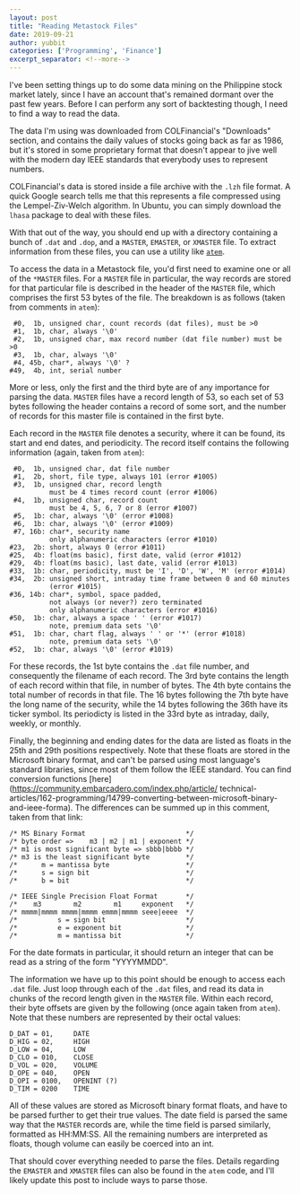 ```yaml
---
layout: post
title: "Reading Metastock Files"
date: 2019-09-21
author: yubbit
categories: ['Programming', 'Finance']
excerpt_separator: <!--more-->
---
```


I've been setting things up to do some data mining on the Philippine stock
market lately, since I have an account that's remained dormant over the past
few years. Before I can perform any sort of backtesting though, I need to find
a way to read the data.

The data I'm using was downloaded from COLFinancial's "Downloads" section, and
contains the daily values of stocks going back as far as 1986, but it's stored
in some proprietary format that doesn't appear to jive well with the modern day
IEEE standards that everybody uses to represent numbers.

COLFinancial's data is stored inside a file archive with the `.lzh` file
format. A quick Google search tells me that this represents a file compressed
using the Lempel-Ziv-Welch algorithm. In Ubuntu, you can simply download the
`lhasa` package to deal with these files.

With that out of the way, you should end up with a directory containing a bunch
of `.dat` and `.dop`, and a `MASTER`, `EMASTER`, or `XMASTER` file. To extract
information from these files, you can use a utility like 
[`atem`](https://github.com/rudimeier/atem/).

To access the data in a Metastock file, you'd first need to examine one or all
of the `*MASTER` files. For a `MASTER` file in particular, the way records are
stored for that particular file is described in the header of the `MASTER`
file, which comprises the first 53 bytes of the file. The breakdown is as
follows (taken from comments in `atem`):

```
 #0,  1b, unsigned char, count records (dat files), must be >0
 #1,  1b, char, always '\0'
 #2,  1b, unsigned char, max record number (dat file number) must be >0
 #3,  1b, char, always '\0'
 #4, 45b, char*, always '\0' ?
#49,  4b, int, serial number
```

More or less, only the first and the third byte are of any importance for
parsing the data. `MASTER` files have a record length of 53, so each set of 53
bytes following the header contains a record of some sort, and the number of
records for this master file is contained in the first byte.

Each record in the `MASTER` file denotes a security, where it can be found,
its start and end dates, and periodicity. The record itself contains the 
following information (again, taken from `atem`):

```
 #0,  1b, unsigned char, dat file number
 #1,  2b, short, file type, always 101 (error #1005)
 #3,  1b, unsigned char, record length
          must be 4 times record count (error #1006)
 #4,  1b, unsigned char, record count
          must be 4, 5, 6, 7 or 8 (error #1007)
 #5,  1b: char, always '\0' (error #1008)
 #6,  1b: char, always '\0' (error #1009)
 #7, 16b: char*, security name
          only alphanumeric characters (error #1010)
#23,  2b: short, always 0 (error #1011)
#25,  4b: float(ms basic), first date, valid (error #1012)
#29,  4b: float(ms basic), last date, valid (error #1013)
#33,  1b: char, periodicity, must be 'I', 'D', 'W', 'M' (error #1014)
#34,  2b: unsigned short, intraday time frame between 0 and 60 minutes
          (error #1015)
#36, 14b: char*, symbol, space padded,
          not always (or never?) zero terminated
          only alphanumeric characters (error #1016)
#50,  1b: char, always a space ' ' (error #1017)
          note, premium data sets '\0'
#51,  1b: char, chart flag, always ' ' or '*' (error #1018)
          note, premium data sets '\0'
#52,  1b: char, always '\0' (error #1019)
```

For these records, the 1st byte contains the `.dat` file number, and
consequently the filename of each record. The 3rd byte contains the length
of each record within that file, in number of bytes. The 4th byte contains
the total number of records in that file. The 16 bytes following the
7th byte have the long name of the security, while the 14 bytes following
the 36th have its ticker symbol. Its periodicty is listed in the 33rd byte as
intraday, daily, weekly, or monthly.

Finally, the beginning and ending dates for the data are listed as floats in 
the 25th and 29th positions respectively. Note that these floats are stored in 
the Microsoft binary format, and can't be parsed using most language's standard 
libraries, since most of them follow the IEEE standard. You can find conversion
functions [here](https://community.embarcadero.com/index.php/article/
technical-articles/162-programming/14799-converting-between-microsoft-binary-
and-ieee-forma). The differences can be summed up in this comment, taken from
that link:

```
/* MS Binary Format                         */
/* byte order =>    m3 | m2 | m1 | exponent */
/* m1 is most significant byte => sbbb|bbbb */
/* m3 is the least significant byte         */
/*      m = mantissa byte                   */
/*      s = sign bit                        */
/*      b = bit                             */

/* IEEE Single Precision Float Format       */
/*    m3        m2        m1     exponent   */
/* mmmm|mmmm mmmm|mmmm emmm|mmmm seee|eeee  */
/*          s = sign bit                    */
/*          e = exponent bit                */
/*          m = mantissa bit                */
```

For the date formats in particular, it should return an integer that can be
read as a string of the form "YYYYMMDD".

The information we have up to this point should be enough to access each
`.dat` file. Just loop through each of the `.dat` files, and read its data
in chunks of the record length given in the `MASTER` file. Within each record,
their byte offsets are given by the following (once again taken from `atem`).
Note that these numbers are represented by their octal values:

```
D_DAT = 01,     DATE
D_HIG = 02,     HIGH
D_LOW = 04,     LOW
D_CLO = 010,    CLOSE
D_VOL = 020,    VOLUME
D_OPE = 040,    OPEN
D_OPI = 0100,   OPENINT (?)
D_TIM = 0200    TIME
```

All of these values are stored as Microsoft binary format floats, and have to
be parsed further to get their true values. The date field is parsed the same
way that the `MASTER` records are, while the time field is parsed similarly,
formatted as HH:MM:SS. All the remaining numbers are interpreted as floats,
though volume can easily be coerced into an int.

That should cover everything needed to parse the files. Details regarding the
`EMASTER` and `XMASTER` files can also be found in the `atem` code, and I'll
likely update this post to include ways to parse those.
